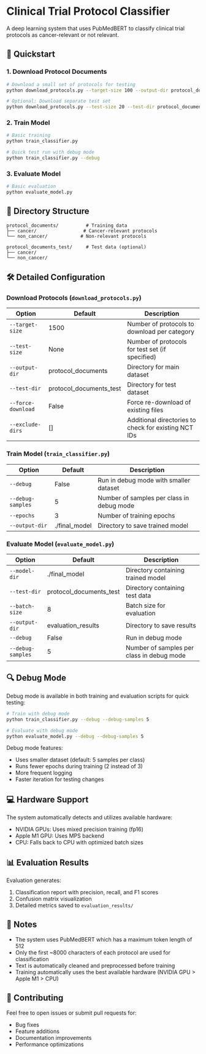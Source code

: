 # Clinical Trial Protocol Classifier

A deep learning system that uses PubMedBERT to classify clinical trial protocols as cancer-relevant or not relevant.

## 🚀 Quickstart

### 1. Download Protocol Documents
```bash
# Download a small set of protocols for testing
python download_protocols.py --target-size 100 --output-dir protocol_documents

# Optional: Download separate test set
python download_protocols.py --test-size 20 --test-dir protocol_documents_test
```

### 2. Train Model
```bash
# Basic training
python train_classifier.py

# Quick test run with debug mode
python train_classifier.py --debug
```

### 3. Evaluate Model
```bash
# Basic evaluation
python evaluate_model.py
```

## 📁 Directory Structure
```
protocol_documents/          # Training data
├── cancer/                 # Cancer-relevant protocols
└── non_cancer/            # Non-relevant protocols

protocol_documents_test/     # Test data (optional)
├── cancer/
└── non_cancer/
```

## 🛠️ Detailed Configuration

### Download Protocols (`download_protocols.py`)

| Option | Default | Description |
|--------|---------|-------------|
| `--target-size` | 1500 | Number of protocols to download per category |
| `--test-size` | None | Number of protocols for test set (if specified) |
| `--output-dir` | protocol_documents | Directory for main dataset |
| `--test-dir` | protocol_documents_test | Directory for test dataset |
| `--force-download` | False | Force re-download of existing files |
| `--exclude-dirs` | [] | Additional directories to check for existing NCT IDs |

### Train Model (`train_classifier.py`)

| Option | Default | Description |
|--------|---------|-------------|
| `--debug` | False | Run in debug mode with smaller dataset |
| `--debug-samples` | 5 | Number of samples per class in debug mode |
| `--epochs` | 3 | Number of training epochs |
| `--output-dir` | ./final_model | Directory to save trained model |

### Evaluate Model (`evaluate_model.py`)

| Option | Default | Description |
|--------|---------|-------------|
| `--model-dir` | ./final_model | Directory containing trained model |
| `--test-dir` | protocol_documents_test | Directory containing test data |
| `--batch-size` | 8 | Batch size for evaluation |
| `--output-dir` | evaluation_results | Directory to save results |
| `--debug` | False | Run in debug mode |
| `--debug-samples` | 5 | Number of samples per class in debug mode |

## 🔍 Debug Mode

Debug mode is available in both training and evaluation scripts for quick testing:

```bash
# Train with debug mode
python train_classifier.py --debug --debug-samples 5

# Evaluate with debug mode
python evaluate_model.py --debug --debug-samples 5
```

Debug mode features:
- Uses smaller dataset (default: 5 samples per class)
- Runs fewer epochs during training (2 instead of 3)
- More frequent logging
- Faster iteration for testing changes

## 💻 Hardware Support

The system automatically detects and utilizes available hardware:
- NVIDIA GPUs: Uses mixed precision training (fp16)
- Apple M1 GPU: Uses MPS backend
- CPU: Falls back to CPU with optimized batch sizes

## 📊 Evaluation Results

Evaluation generates:
1. Classification report with precision, recall, and F1 scores
2. Confusion matrix visualization
3. Detailed metrics saved to `evaluation_results/`

## 📝 Notes

- The system uses PubMedBERT which has a maximum token length of 512
- Only the first ~8000 characters of each protocol are used for classification
- Text is automatically cleaned and preprocessed before training
- Training automatically uses the best available hardware (NVIDIA GPU > Apple M1 > CPU)

## 🤝 Contributing

Feel free to open issues or submit pull requests for:
- Bug fixes
- Feature additions
- Documentation improvements
- Performance optimizations
